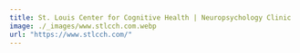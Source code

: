 ```yaml
---
title: St. Louis Center for Cognitive Health | Neuropsychology Clinic
image: ./_images/www.stlcch.com.webp
url: "https://www.stlcch.com/"
---
```

